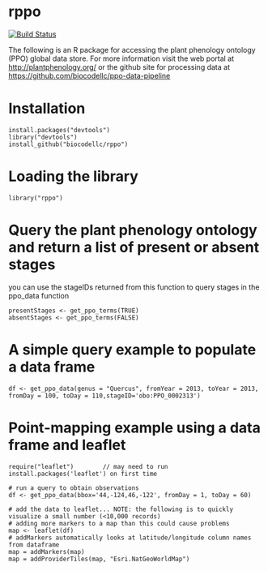 # rppo
[![Build Status](https://travis-ci.org/biocodellc/rppo.svg?branch=master)](https://travis-ci.org/biocodellc/rppo)

The following is an R package for accessing the plant phenology ontology (PPO) global data store. For more information visit 
the web portal at http://plantphenology.org/ or the github site for processing data at https://github.com/biocodellc/ppo-data-pipeline

# Installation
```
install.packages("devtools")
library("devtools")
install_github("biocodellc/rppo")
```

# Loading the library
```
library("rppo")
```

# Query the plant phenology ontology and return a list of present or absent stages
you can use the stageIDs returned from this function to query stages in the ppo_data function
```
presentStages <- get_ppo_terms(TRUE)
absentStages <- get_ppo_terms(FALSE)
```


# A simple query example to populate a data frame
```
df <- get_ppo_data(genus = "Quercus", fromYear = 2013, toYear = 2013, fromDay = 100, toDay = 110,stageID='obo:PPO_0002313')
```


# Point-mapping example using a data frame and leaflet
```
require("leaflet")        // may need to run install.packages('leaflet') on first time

# run a query to obtain observations
df <- get_ppo_data(bbox='44,-124,46,-122', fromDay = 1, toDay = 60)

# add the data to leaflet... NOTE: the following is to quickly visualize a small number (<10,000 records)
# adding more markers to a map than this could cause problems
map <- leaflet(df)
# addMarkers automatically looks at latitude/longitude column names from dataframe
map = addMarkers(map)
map = addProviderTiles(map, "Esri.NatGeoWorldMap")

```
